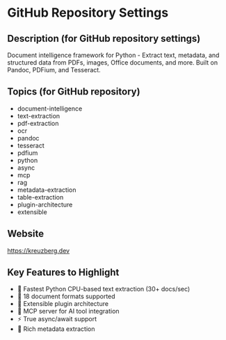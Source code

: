 # GitHub Repository Settings

## Description (for GitHub repository settings)

Document intelligence framework for Python - Extract text, metadata, and structured data from PDFs, images, Office documents, and more. Built on Pandoc, PDFium, and Tesseract.

## Topics (for GitHub repository)

- document-intelligence
- text-extraction
- pdf-extraction
- ocr
- pandoc
- tesseract
- pdfium
- python
- async
- mcp
- rag
- metadata-extraction
- table-extraction
- plugin-architecture
- extensible

## Website

<https://kreuzberg.dev>

## Key Features to Highlight

- 🚀 Fastest Python CPU-based text extraction (30+ docs/sec)
- 📄 18 document formats supported
- 🔌 Extensible plugin architecture
- 🤖 MCP server for AI tool integration
- ⚡ True async/await support
- 🎯 Rich metadata extraction
